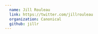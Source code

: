 ```yaml
---
  name: Jill Rouleau
  link: https://twitter.com/jillrouleau
  organization: Canonical
  github: jillr
---
```

